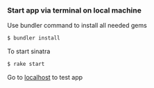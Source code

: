 ### Start app via terminal on local machine
Use bundler command to install all needed gems
```sh
$ bundler install
```
To start sinatra
```sh
$ rake start
```
Go to [localhost](localhost:4567) to test app